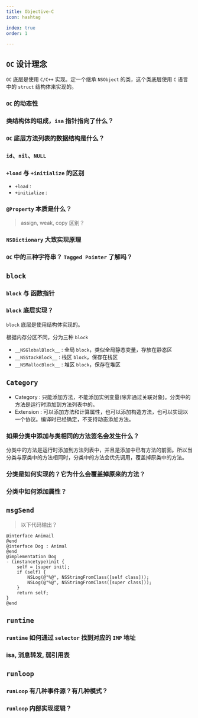 ```yaml
---
title: Objective-C
icon: hashtag

index: true
order: 1

---
```


<!-- more -->

## `OC` 设计理念

  `OC` 底层是使用 `C/C++` 实现。定一个继承 `NSObject` 的类，这个类底层使用 `C` 语言中的 `struct` 结构体来实现的。 

### `OC` 的动态性

### 类结构体的组成，`isa` 指针指向了什么？

### `OC` 底层方法列表的数据结构是什么？

### `id`、`nil`、`NULL`

### `+load` 与 `+initialize` 的区别

  - `+load` : 
  - `+initialize` :
  
### `@Property` 本质是什么？
  
  >  assign, weak, copy 区别？
  
### `NSDictionary` 大致实现原理

### `OC` 中的三种字符串？ `Tagged Pointer` 了解吗？ 

## `block`
  
### `block` 与 函数指针
  
### `block` 底层实现？

  `block` 底层是使用结构体实现的。
  
  根据内存分区不同，分为三种 `block`
    
   * `__NSGlobalBlock__` : 全局 `block`，类似全局静态变量，存放在静态区 
   * `__NSStackBlock__` : 栈区 `block`，保存在栈区
   * `__NSMallocBlock__` : 堆区 `block`，保存在堆区

## `Category`

- Category : 只能添加方法，不能添加实例变量(除非通过关联对象)。分类中的方法是运行时添加到方法列表中的。
- Extension : 可以添加方法和计算属性，也可以添加构造方法，也可以实现以一个协议。编译时已经确定，不支持动态添加方法。

### 如果分类中添加与类相同的方法签名会发生什么？
  
  分类中的方法是运行时添加到方法列表中，并且是添加中已有方法的前面。所以当分类与原类中的方法相同时，分类中的方法会优先调用，覆盖掉原类中的方法。
 
### 分类是如何实现的？它为什么会覆盖掉原来的方法？
 
### 分类中如何添加属性？
 
## `msgSend`
  
> 以下代码输出？

```objc
@interface Animail
@end
@interface Dog : Animal
@end
@implementation Dog
- (instancetype)init {
    self = [super init];
    if (self) {
        NSLog(@"%@", NSStringFromClass([self class]));
        NSLog(@"%@", NSStringFromClass([super class]));
    }
    return self;
}
@end
```

## `runtime`

### `runtime` 如何通过 `selector` 找到对应的 `IMP` 地址

### isa, 消息转发, 弱引用表

## `runloop`

### `runLoop` 有几种事件源？有几种模式？

### `runloop` 内部实现逻辑？
